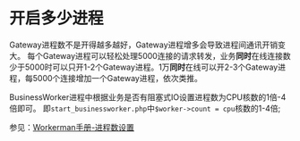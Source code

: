 # 开启多少进程
Gateway进程数不是开得越多越好，Gateway进程增多会导致进程间通讯开销变大。
每个Gateway进程可以轻松处理5000连接的请求转发，业务**同时**在线连接数少于5000时可以只开1-2个Gateway进程。1万**同时**在线可以开2-3个Gateway进程，每5000个连接增加一个Gateway进程，依次类推。


BusinessWorker进程中根据业务是否有阻塞式IO设置进程数为CPU核数的1倍-4倍即可。 即```start_businessworker.php```中```$worker->count = cpu```核数的1-4倍;

参见：[Workerman手册-进程数设置](https://doc.workerman.net/faq/processes-count.html)
